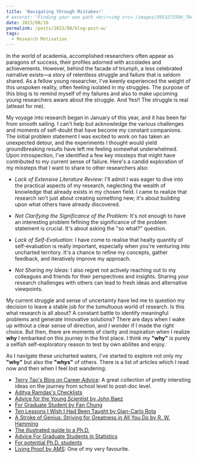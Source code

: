 ```yaml
---
title: 'Navigating through Mistakes!'
# excerpt: "Finding your own path <br/><img src='/images/3953273590_704e3899d5_m.jpg'>"
date: 2023/08/10
permalink: /posts/2023/08/blog-post-w/
tags:
  - Research Motivation
---
```


In the world of academia, accomplished researchers often appear as paragons of success, their profiles adorned with accolades and achievements. However, behind the facade of triumph, a less celebrated narrative exists—a story of relentless struggle and failure that is seldom shared. As a fellow young researcher, I've keenly experienced the weight of this unspoken reality, often feeling isolated in my struggles. The purpose of this blog is to remind myself of my failures and also to make upcoming young researchers aware about the struggle. And Yes!! The struggle is real (atleast for me).

My voyage into research began in January of this year, and it has been far from smooth sailing. I can't help but acknowledge the various challenges and moments of self-doubt that have become my constant companions. The initial problem statement I was excited to work on has taken an unexpected detour, and the experiments I thought would yield groundbreaking results have left me feeling somewhat underwhelmed. Upon introspection, I've identified a few key missteps that might have contributed to my current sense of failure. Here's a candid exploration of my missteps that I want to share to other researchers also:

- *Lack of Extensive Literature Review:* I'll admit I was eager to dive into the practical aspects of my research, neglecting the wealth of knowledge that already exists in my chosen field. I came to realize that research isn't just about creating something new; it's about building upon what others have already discovered.

- *Not Clarifying the Significance of the Problem:* It's not enough to have an interesting problem fefining the significance of the problem statement is crucial. It's about asking the "so what?" question.

- *Lack of Self-Evaluation:* I have come to realise that healty quantity of self-evaluation is really important, especially when you're venturing into uncharted territory. It's a chance to refine my concepts, gather feedback, and iteratively improve my approach.

- *Not Sharing my Ideas:* I also regret not actively reaching out to my colleagues and friends for their perspectives and insights. Sharing your research challenges with others can lead to fresh ideas and alternative viewpoints.

My current struggle and sense of uncertainty have led me to question my decision to leave a stable job for the tumultuous world of research. Is this what research is all about? A constant battle to identify meaningful problems and generate innovative solutions? There are days when I wake up without a clear sense of direction, and I wonder if I made the right choice. But then, there are moments of clarity and inspiration when I realize **why** I embarked on this journey in the first place. I think my **"why"** is purely a selfish self-exploratory reason to test by own abilites and enjoy.

As I navigate these uncharted waters, I've started to explore not only my **"why"** but also the **"whys"** of others. There is a list of articles which I read now and then when I feel lost wandering:

- [Terry Tao's Blog on Career Advice](https://terrytao.wordpress.com/career-advice/): A great collection of pretty intersting ideas on the journey from school level to post-doc level.
- [Aditya Ramdas's Checklists](https://www.stat.cmu.edu/~aramdas/checklists.html)
- [Advice for the Young Scientist by John Baez](https://math.ucr.edu/home/baez/advice.html)
- [For Graduate Student by Fan Chung](https://mathweb.ucsd.edu/~fan/teach/gradpol.html)
- [Ten Lessons I Wish I Had Been Taught by Gian-Carlo Rota](http://www.ams.org/notices/199701/comm-rota.pdf)
- [A Stroke of Genius: Striving for Greatness in All You Do by R. W. Hamming](https://www.mccurley.org/advice/hamming_advice.html)
- [The illustrated guide to a Ph.D.](https://matt.might.net/articles/phd-school-in-pictures/)
- [Advice For Graduate Students in Statistics](http://www-stat.wharton.upenn.edu/~steele/Rants/AdviceGS.html)
- [For potential Ph.D. students](http://math.stanford.edu/~vakil/potentialstudents.html)
- [Living Proof by AMS](https://www.ams.org/about-us/LivingProof.pdf): One of my very favourite.

